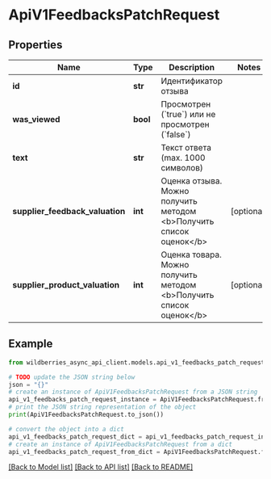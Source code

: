 # ApiV1FeedbacksPatchRequest


## Properties

Name | Type | Description | Notes
------------ | ------------- | ------------- | -------------
**id** | **str** | Идентификатор отзыва | 
**was_viewed** | **bool** | Просмотрен (&#x60;true&#x60;) или не просмотрен (&#x60;false&#x60;) | 
**text** | **str** | Текст ответа (max. 1000 символов) | 
**supplier_feedback_valuation** | **int** | Оценка отзыва. Можно получить методом &lt;b&gt;Получить список оценок&lt;/b&gt; | [optional] 
**supplier_product_valuation** | **int** | Оценка товара. Можно получить методом &lt;b&gt;Получить список оценок&lt;/b&gt; | [optional] 

## Example

```python
from wildberries_async_api_client.models.api_v1_feedbacks_patch_request import ApiV1FeedbacksPatchRequest

# TODO update the JSON string below
json = "{}"
# create an instance of ApiV1FeedbacksPatchRequest from a JSON string
api_v1_feedbacks_patch_request_instance = ApiV1FeedbacksPatchRequest.from_json(json)
# print the JSON string representation of the object
print(ApiV1FeedbacksPatchRequest.to_json())

# convert the object into a dict
api_v1_feedbacks_patch_request_dict = api_v1_feedbacks_patch_request_instance.to_dict()
# create an instance of ApiV1FeedbacksPatchRequest from a dict
api_v1_feedbacks_patch_request_from_dict = ApiV1FeedbacksPatchRequest.from_dict(api_v1_feedbacks_patch_request_dict)
```
[[Back to Model list]](../README.md#documentation-for-models) [[Back to API list]](../README.md#documentation-for-api-endpoints) [[Back to README]](../README.md)


